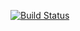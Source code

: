 [![Build Status](https://travis-ci.org/rogue-craft/rogue-craft.svg?branch=master)](https://travis-ci.org/rogue-craft/rogue-craft)
